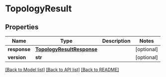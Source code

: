 # TopologyResult

## Properties
Name | Type | Description | Notes
------------ | ------------- | ------------- | -------------
**response** | [**TopologyResultResponse**](TopologyResultResponse.md) |  | [optional] 
**version** | **str** |  | [optional] 

[[Back to Model list]](../README.md#documentation-for-models) [[Back to API list]](../README.md#documentation-for-api-endpoints) [[Back to README]](../README.md)


